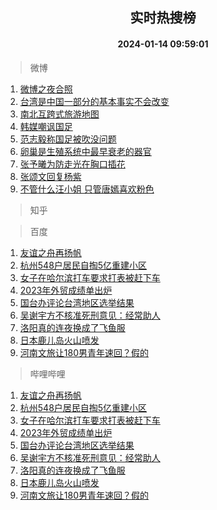 <div align="center"><h2>实时热搜榜</h2><h4>2024-01-14 09:59:01</h4></div>

> 微博  

1. [微博之夜合照](https://s.weibo.com/weibo?q=%E5%BE%AE%E5%8D%9A%E4%B9%8B%E5%A4%9C%E5%90%88%E7%85%A7&t=31&band_rank=1&Refer=top)<br />
2. [台湾是中国一部分的基本事实不会改变](https://s.weibo.com/weibo?q=%23%E5%8F%B0%E6%B9%BE%E6%98%AF%E4%B8%AD%E5%9B%BD%E4%B8%80%E9%83%A8%E5%88%86%E7%9A%84%E5%9F%BA%E6%9C%AC%E4%BA%8B%E5%AE%9E%E4%B8%8D%E4%BC%9A%E6%94%B9%E5%8F%98%23&t=31&band_rank=2&Refer=top)<br />
3. [南北互跨式旅游地图](https://s.weibo.com/weibo?q=%23%E5%8D%97%E5%8C%97%E4%BA%92%E8%B7%A8%E5%BC%8F%E6%97%85%E6%B8%B8%E5%9C%B0%E5%9B%BE%23&t=31&band_rank=3&Refer=top)<br />
4. [韩媒嘲讽国足](https://s.weibo.com/weibo?q=%23%E9%9F%A9%E5%AA%92%E5%98%B2%E8%AE%BD%E5%9B%BD%E8%B6%B3%23&t=31&band_rank=4&Refer=top)<br />
5. [范志毅称国足被吹没问题](https://s.weibo.com/weibo?q=%23%E8%8C%83%E5%BF%97%E6%AF%85%E7%A7%B0%E5%9B%BD%E8%B6%B3%E8%A2%AB%E5%90%B9%E6%B2%A1%E9%97%AE%E9%A2%98%23&t=31&band_rank=5&Refer=top)<br />
6. [卵巢是生殖系统中最早衰老的器官](https://s.weibo.com/weibo?q=%23%E5%8D%B5%E5%B7%A2%E6%98%AF%E7%94%9F%E6%AE%96%E7%B3%BB%E7%BB%9F%E4%B8%AD%E6%9C%80%E6%97%A9%E8%A1%B0%E8%80%81%E7%9A%84%E5%99%A8%E5%AE%98%23&t=31&band_rank=6&Refer=top)<br />
7. [张予曦为防走光在胸口插花](https://s.weibo.com/weibo?q=%23%E5%BC%A0%E4%BA%88%E6%9B%A6%E4%B8%BA%E9%98%B2%E8%B5%B0%E5%85%89%E5%9C%A8%E8%83%B8%E5%8F%A3%E6%8F%92%E8%8A%B1%23&t=31&band_rank=7&Refer=top)<br />
8. [张颂文回复杨紫](https://s.weibo.com/weibo?q=%23%E5%BC%A0%E9%A2%82%E6%96%87%E5%9B%9E%E5%A4%8D%E6%9D%A8%E7%B4%AB%23&t=31&band_rank=8&Refer=top)<br />
9. [不管什么汪小姐 只管唐嫣喜欢粉色](https://s.weibo.com/weibo?q=%E4%B8%8D%E7%AE%A1%E4%BB%80%E4%B9%88%E6%B1%AA%E5%B0%8F%E5%A7%90%20%E5%8F%AA%E7%AE%A1%E5%94%90%E5%AB%A3%E5%96%9C%E6%AC%A2%E7%B2%89%E8%89%B2&t=31&band_rank=9&Refer=top)<br />

> 知乎  


> 百度  

1. [友谊之舟再扬帆](https://www.baidu.com/s?wd=%E5%8F%8B%E8%B0%8A%E4%B9%8B%E8%88%9F%E5%86%8D%E6%89%AC%E5%B8%86&sa=fyb_news&rsv_dl=fyb_news)<br />
2. [杭州548户居民自掏5亿重建小区](https://www.baidu.com/s?wd=%E6%9D%AD%E5%B7%9E548%E6%88%B7%E5%B1%85%E6%B0%91%E8%87%AA%E6%8E%8F5%E4%BA%BF%E9%87%8D%E5%BB%BA%E5%B0%8F%E5%8C%BA&sa=fyb_news&rsv_dl=fyb_news)<br />
3. [女子在哈尔滨打车要求打表被赶下车](https://www.baidu.com/s?wd=%E5%A5%B3%E5%AD%90%E5%9C%A8%E5%93%88%E5%B0%94%E6%BB%A8%E6%89%93%E8%BD%A6%E8%A6%81%E6%B1%82%E6%89%93%E8%A1%A8%E8%A2%AB%E8%B5%B6%E4%B8%8B%E8%BD%A6&sa=fyb_news&rsv_dl=fyb_news)<br />
4. [2023年外贸成绩单出炉](https://www.baidu.com/s?wd=2023%E5%B9%B4%E5%A4%96%E8%B4%B8%E6%88%90%E7%BB%A9%E5%8D%95%E5%87%BA%E7%82%89&sa=fyb_news&rsv_dl=fyb_news)<br />
5. [国台办评论台湾地区选举结果](https://www.baidu.com/s?wd=%E5%9B%BD%E5%8F%B0%E5%8A%9E%E8%AF%84%E8%AE%BA%E5%8F%B0%E6%B9%BE%E5%9C%B0%E5%8C%BA%E9%80%89%E4%B8%BE%E7%BB%93%E6%9E%9C&sa=fyb_news&rsv_dl=fyb_news)<br />
6. [吴谢宇方不核准死刑意见：经常助人](https://www.baidu.com/s?wd=%E5%90%B4%E8%B0%A2%E5%AE%87%E6%96%B9%E4%B8%8D%E6%A0%B8%E5%87%86%E6%AD%BB%E5%88%91%E6%84%8F%E8%A7%81%EF%BC%9A%E7%BB%8F%E5%B8%B8%E5%8A%A9%E4%BA%BA&sa=fyb_news&rsv_dl=fyb_news)<br />
7. [洛阳真的连夜换成了飞鱼服](https://www.baidu.com/s?wd=%E6%B4%9B%E9%98%B3%E7%9C%9F%E7%9A%84%E8%BF%9E%E5%A4%9C%E6%8D%A2%E6%88%90%E4%BA%86%E9%A3%9E%E9%B1%BC%E6%9C%8D&sa=fyb_news&rsv_dl=fyb_news)<br />
8. [日本鹿儿岛火山喷发](https://www.baidu.com/s?wd=%E6%97%A5%E6%9C%AC%E9%B9%BF%E5%84%BF%E5%B2%9B%E7%81%AB%E5%B1%B1%E5%96%B7%E5%8F%91&sa=fyb_news&rsv_dl=fyb_news)<br />
9. [河南文旅让180男青年速回？假的](https://www.baidu.com/s?wd=%E6%B2%B3%E5%8D%97%E6%96%87%E6%97%85%E8%AE%A9180%E7%94%B7%E9%9D%92%E5%B9%B4%E9%80%9F%E5%9B%9E%EF%BC%9F%E5%81%87%E7%9A%84&sa=fyb_news&rsv_dl=fyb_news)<br />

> 哔哩哔哩  

1. [友谊之舟再扬帆](https://www.baidu.com/s?wd=%E5%8F%8B%E8%B0%8A%E4%B9%8B%E8%88%9F%E5%86%8D%E6%89%AC%E5%B8%86&sa=fyb_news&rsv_dl=fyb_news)<br />
2. [杭州548户居民自掏5亿重建小区](https://www.baidu.com/s?wd=%E6%9D%AD%E5%B7%9E548%E6%88%B7%E5%B1%85%E6%B0%91%E8%87%AA%E6%8E%8F5%E4%BA%BF%E9%87%8D%E5%BB%BA%E5%B0%8F%E5%8C%BA&sa=fyb_news&rsv_dl=fyb_news)<br />
3. [女子在哈尔滨打车要求打表被赶下车](https://www.baidu.com/s?wd=%E5%A5%B3%E5%AD%90%E5%9C%A8%E5%93%88%E5%B0%94%E6%BB%A8%E6%89%93%E8%BD%A6%E8%A6%81%E6%B1%82%E6%89%93%E8%A1%A8%E8%A2%AB%E8%B5%B6%E4%B8%8B%E8%BD%A6&sa=fyb_news&rsv_dl=fyb_news)<br />
4. [2023年外贸成绩单出炉](https://www.baidu.com/s?wd=2023%E5%B9%B4%E5%A4%96%E8%B4%B8%E6%88%90%E7%BB%A9%E5%8D%95%E5%87%BA%E7%82%89&sa=fyb_news&rsv_dl=fyb_news)<br />
5. [国台办评论台湾地区选举结果](https://www.baidu.com/s?wd=%E5%9B%BD%E5%8F%B0%E5%8A%9E%E8%AF%84%E8%AE%BA%E5%8F%B0%E6%B9%BE%E5%9C%B0%E5%8C%BA%E9%80%89%E4%B8%BE%E7%BB%93%E6%9E%9C&sa=fyb_news&rsv_dl=fyb_news)<br />
6. [吴谢宇方不核准死刑意见：经常助人](https://www.baidu.com/s?wd=%E5%90%B4%E8%B0%A2%E5%AE%87%E6%96%B9%E4%B8%8D%E6%A0%B8%E5%87%86%E6%AD%BB%E5%88%91%E6%84%8F%E8%A7%81%EF%BC%9A%E7%BB%8F%E5%B8%B8%E5%8A%A9%E4%BA%BA&sa=fyb_news&rsv_dl=fyb_news)<br />
7. [洛阳真的连夜换成了飞鱼服](https://www.baidu.com/s?wd=%E6%B4%9B%E9%98%B3%E7%9C%9F%E7%9A%84%E8%BF%9E%E5%A4%9C%E6%8D%A2%E6%88%90%E4%BA%86%E9%A3%9E%E9%B1%BC%E6%9C%8D&sa=fyb_news&rsv_dl=fyb_news)<br />
8. [日本鹿儿岛火山喷发](https://www.baidu.com/s?wd=%E6%97%A5%E6%9C%AC%E9%B9%BF%E5%84%BF%E5%B2%9B%E7%81%AB%E5%B1%B1%E5%96%B7%E5%8F%91&sa=fyb_news&rsv_dl=fyb_news)<br />
9. [河南文旅让180男青年速回？假的](https://www.baidu.com/s?wd=%E6%B2%B3%E5%8D%97%E6%96%87%E6%97%85%E8%AE%A9180%E7%94%B7%E9%9D%92%E5%B9%B4%E9%80%9F%E5%9B%9E%EF%BC%9F%E5%81%87%E7%9A%84&sa=fyb_news&rsv_dl=fyb_news)<br />
